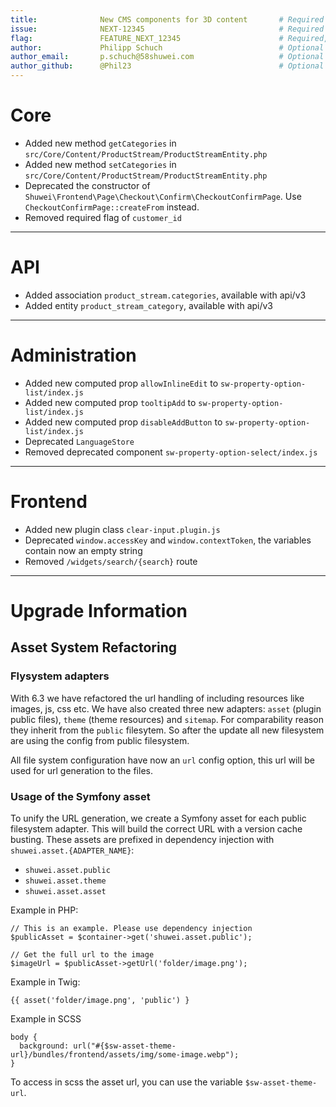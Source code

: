 ```yaml
---
title:              New CMS components for 3D content       # Required
issue:              NEXT-12345                              # Required
flag:               FEATURE_NEXT_12345                      # Required, when feature is behind feature flag
author:             Philipp Schuch                          # Optional for shuwei employees, Required for external developers
author_email:       p.schuch@58shuwei.com                   # Optional for shuwei employees, Required for external developers
author_github:      @Phil23                                 # Optional
---
```

# Core
*  Added new method `getCategories` in `src/Core/Content/ProductStream/ProductStreamEntity.php`
*  Added new method `setCategories` in `src/Core/Content/ProductStream/ProductStreamEntity.php`
*  Deprecated the constructor of `Shuwei\Frontend\Page\Checkout\Confirm\CheckoutConfirmPage`. Use `CheckoutConfirmPage::createFrom` instead.
*  Removed required flag of `customer_id`
___
# API
*  Added association `product_stream.categories`, available with api/v3
*  Added entity `product_stream_category`, available with api/v3
___
# Administration
*  Added new computed prop `allowInlineEdit` to `sw-property-option-list/index.js`
*  Added new computed prop `tooltipAdd` to `sw-property-option-list/index.js`
*  Added new computed prop `disableAddButton` to `sw-property-option-list/index.js`
*  Deprecated `LanguageStore`
*  Removed deprecated component `sw-property-option-select/index.js`
___
# Frontend
*  Added new plugin class `clear-input.plugin.js`
*  Deprecated `window.accessKey` and `window.contextToken`, the variables contain now an empty string
*  Removed `/widgets/search/{search}` route
___
# Upgrade Information

## Asset System Refactoring
### Flysystem adapters
With 6.3 we have refactored the url handling of including resources like images, js, css etc. We have also created three new adapters: `asset` (plugin public files), `theme` (theme resources) and `sitemap`.
For comparability reason they inherit from the `public` filesytem. So after the update all new filesystem are using the config from public filesystem.

All file system configuration have now an `url` config option, this url will be used for url generation to the files.

### Usage of the Symfony asset
To unify the URL generation, we create a Symfony asset for each public filesystem adapter. This will build the correct URL with a version cache busting.
These assets are prefixed in dependency injection with `shuwei.asset.{ADAPTER_NAME}`:  
*  `shuwei.asset.public`
*  `shuwei.asset.theme`
*  `shuwei.asset.asset`

Example in PHP:
```
// This is an example. Please use dependency injection
$publicAsset = $container->get('shuwei.asset.public');
```

```
// Get the full url to the image
$imageUrl = $publicAsset->getUrl('folder/image.png');
```

Example in Twig:
```
{{ asset('folder/image.png', 'public') }
```

Example in SCSS
```
body {
  background: url("#{$sw-asset-theme-url}/bundles/frontend/assets/img/some-image.webp");
}
```

To access in scss the asset url, you can use the variable `$sw-asset-theme-url`.
